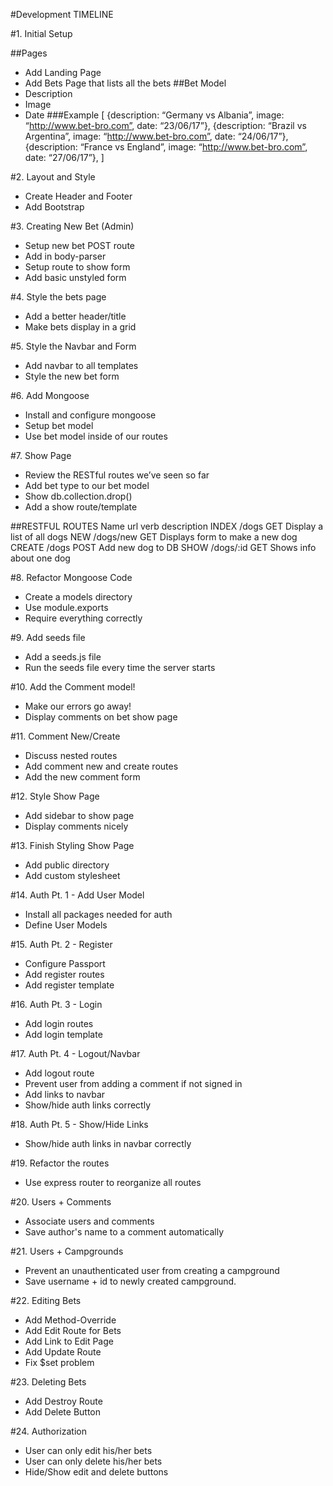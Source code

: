 #Development TIMELINE

#1.	Initial Setup

##Pages
* Add Landing Page
* Add Bets Page that lists all the bets
##Bet Model
* Description
* Image
* Date
###Example
[
	{description: “Germany vs Albania”, image: “http://www.bet-bro.com”, date: “23/06/17”},
	{description: “Brazil vs Argentina”, image: “http://www.bet-bro.com”, date: “24/06/17”},
	{description: “France vs England”, image: “http://www.bet-bro.com”, date: “27/06/17”},
]

#2.	Layout and Style
* Create Header and Footer
* Add Bootstrap

#3.	Creating New Bet (Admin)
* Setup new bet POST route
* Add in body-parser
* Setup route to show form
* Add basic unstyled form

#4.	Style the bets page
* Add a better header/title
* Make bets display in a grid

#5.	Style the Navbar and Form
* Add navbar to all templates
* Style the new bet form

#6.	Add Mongoose
* Install and configure mongoose
* Setup bet model
* Use bet model inside of our routes

#7.	Show Page
* Review the RESTful routes we’ve seen so far
* Add bet type to our bet model
* Show db.collection.drop()
* Add a show route/template

##RESTFUL ROUTES
Name		url		verb		description
INDEX		/dogs		GET		Display a list of all dogs
NEW 		/dogs/new	GET		Displays form to make a new dog
CREATE		/dogs		POST		Add new dog to DB
SHOW		/dogs/:id	GET		Shows info about one dog

#8. Refactor Mongoose Code
* Create a models directory
* Use module.exports
* Require everything correctly 

#9. Add seeds file
* Add a seeds.js file
* Run the seeds file every time the server starts

#10. Add the Comment model!
* Make our errors go away!
* Display comments on bet show page

#11. Comment New/Create
* Discuss nested routes
* Add comment new and create routes
* Add the new comment form

#12. Style Show Page
* Add sidebar to show page
* Display comments nicely

#13. Finish Styling Show Page
* Add public directory
* Add custom stylesheet

#14. Auth Pt. 1 - Add User Model
* Install all packages needed for auth
* Define User Models

#15. Auth Pt. 2 - Register
* Configure Passport
* Add register routes
* Add register template

#16. Auth Pt. 3 - Login
* Add login routes
* Add login template

#17. Auth Pt. 4 - Logout/Navbar
* Add logout route
* Prevent user from adding a comment if not signed in
* Add links to navbar
* Show/hide auth links correctly

#18. Auth Pt. 5 - Show/Hide Links
* Show/hide auth links in navbar correctly

#19. Refactor the routes
* Use express router to reorganize all routes

#20. Users + Comments
* Associate users and comments
* Save author's name to a comment automatically

#21. Users + Campgrounds
* Prevent an unauthenticated user from creating a campground
* Save username + id to newly created campground.

#22. Editing Bets
* Add Method-Override
* Add Edit Route for Bets
* Add Link to Edit Page
* Add Update Route
* Fix $set problem

#23. Deleting Bets
* Add Destroy Route
* Add Delete Button

#24. Authorization
* User can only edit his/her bets
* User can only delete his/her bets
* Hide/Show edit and delete buttons